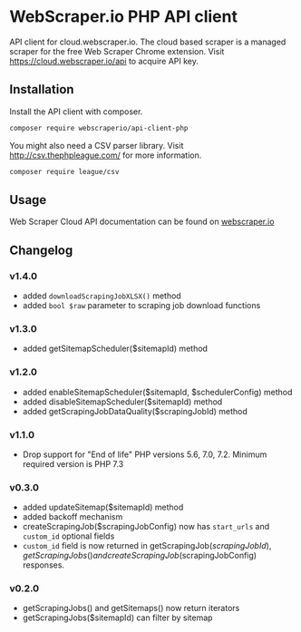 # WebScraper.io PHP API client

API client for cloud.webscraper.io. The cloud based scraper is a managed 
scraper for the free Web Scraper Chrome extension. 
Visit https://cloud.webscraper.io/api to acquire API key.

## Installation

Install the API client with composer.
```bash
composer require webscraperio/api-client-php
```

You might also need a CSV parser library. Visit http://csv.thephpleague.com/ 
for more information.
```bash
composer require league/csv
```

## Usage

Web Scraper Cloud API documentation can be found on [webscraper.io]

## Changelog

### v1.4.0

* added `downloadScrapingJobXLSX()` method
* added `bool $raw` parameter to scraping job download functions

### v1.3.0

* added getSitemapScheduler($sitemapId) method

### v1.2.0
 
 * added enableSitemapScheduler($sitemapId, $schedulerConfig) method
 * added disableSitemapScheduler($sitemapId) method
 * added getScrapingJobDataQuality($scrapingJobId) method

### v1.1.0

* Drop support for "End of life" PHP versions 5.6, 7.0, 7.2. Minimum required version is PHP 7.3

### v0.3.0
 
 * added updateSitemap($sitemapId) method
 * added backoff mechanism
 * createScrapingJob($scrapingJobConfig) now has `start_urls` and `custom_id` 
 optional fields
 * `custom_id` field is now returned in getScrapingJob($scrapingJobId),  
 getScrapingJobs() and createScrapingJob($scrapingJobConfig) responses.

### v0.2.0

 * getScrapingJobs() and getSitemaps() now return iterators
 * getScrapingJobs($sitemapId) can filter by sitemap


[webscraper.io]: https://www.webscraper.io/documentation/api
